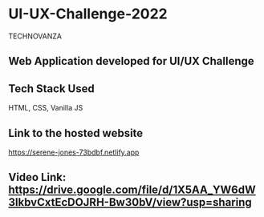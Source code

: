 # UI-UX-Challenge-2022
TECHNOVANZA
## Web Application developed for UI/UX Challenge 
## Tech Stack Used
HTML, CSS, Vanilla JS
## Link to the hosted website
https://serene-jones-73bdbf.netlify.app
## Video Link: https://drive.google.com/file/d/1X5AA_YW6dW3lkbvCxtEcDOJRH-Bw30bV/view?usp=sharing
